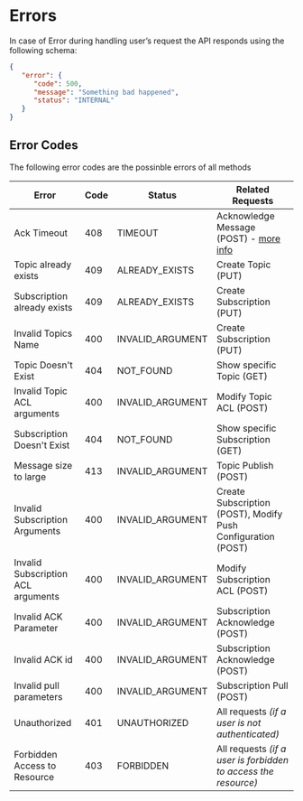 # Errors

In case of Error during handling user’s request the API responds using the following schema:

```json
{
   "error": {
      "code": 500,
      "message": "Something bad happened",
      "status": "INTERNAL"
   }
}
```
## Error Codes

The following error codes are the possinble errors of all methods

Error | Code | Status | Related Requests
------|------|----------|------------------
Ack Timeout | 408 | TIMEOUT | Acknowledge Message (POST) - [more info](overview.md#Message-acknowledgement-deadline)
Topic already exists | 409 | ALREADY_EXISTS | Create Topic (PUT)  
Subscription already exists | 409 | ALREADY_EXISTS | Create Subscription (PUT)
Invalid Topics Name | 400 | INVALID_ARGUMENT | Create Subscription (PUT)
Topic Doesn't Exist | 404 | NOT_FOUND | Show specific Topic  (GET)
Invalid Topic ACL arguments | 400 | INVALID_ARGUMENT | Modify Topic ACL (POST)
Subscription Doesn't Exist | 404 | NOT_FOUND | Show specific Subscription  (GET)
Message size to large | 413 | INVALID_ARGUMENT | Topic Publish (POST)
Invalid Subscription Arguments | 400 | INVALID_ARGUMENT | Create Subscription (POST), Modify Push Configuration (POST)
Invalid Subscription ACL arguments | 400 | INVALID_ARGUMENT | Modify Subscription ACL (POST)
Invalid ACK Parameter | 400 | INVALID_ARGUMENT | Subscription Acknowledge (POST)
Invalid ACK id | 400 | INVALID_ARGUMENT | Subscription Acknowledge (POST)
Invalid pull parameters | 400 | INVALID_ARGUMENT | Subscription Pull (POST)
Unauthorized | 401 | UNAUTHORIZED | All requests _(if a user is not authenticated)_
Forbidden Access to Resource  | 403 | FORBIDDEN | All requests _(if a user is forbidden to access the resource)_
